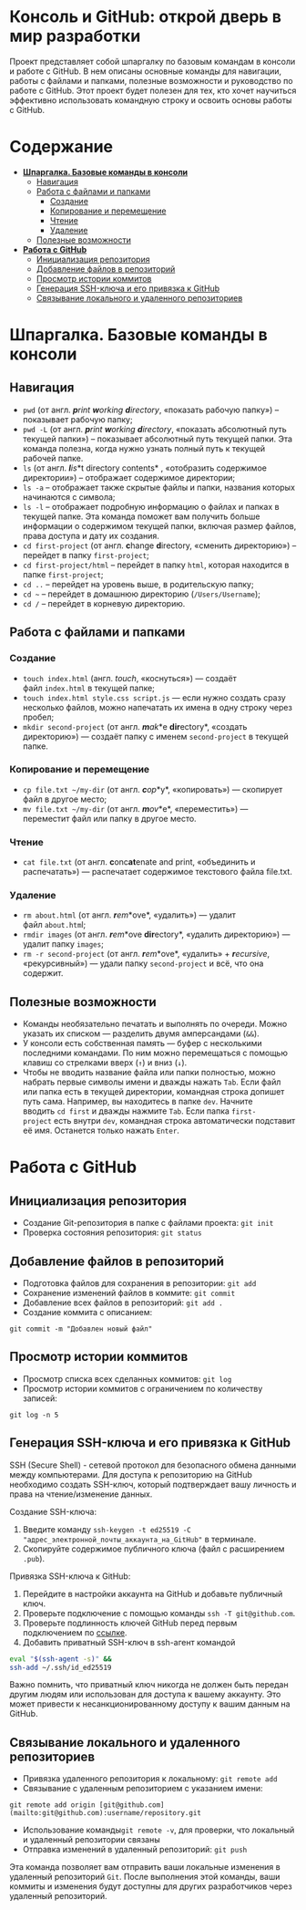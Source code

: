 # Консоль и GitHub: открой дверь в мир разработки
Проект представляет собой шпаргалку по базовым командам в консоли и работе с GitHub. В нем описаны основные команды для навигации, работы с файлами и папками, полезные возможности и руководство по работе с GitHub. Этот проект будет полезен для тех, кто хочет научиться эффективно использовать командную строку и освоить основы работы с GitHub.

# Содержание
- [**Шпаргалка. Базовые команды в консоли**](#шпаргалка-базовые-команды-в-консоли)
  - [Навигация](#навигация)
  - [Работа с файлами и папками](#работа-с-файлами-и-папками)
    - [Создание](#создание)
	- [Копирование и перемещение](#копирование-и-перемещение)
	- [Чтение](#чтение)
	- [Удаление](#удаление)
  - [Полезные возможности](#полезные-возможности)
- [**Работа с GitHub**](#работа-с-github)
  - [Инициализация репозитория](#инициализация-репозитория)
  - [Добавление файлов в репозиторий](#добавление-файлов-в-репозиторий)
  - [Просмотр истории коммитов](#просмотр-истории-коммитов)
  - [Генерация SSH-ключа и его привязка к GitHub](#генерация-ssh-ключа-и-его-привязка-к-github)
  - [Связывание локального и удаленного репозиториев](#связывание-локального-и-удаленного-репозиториев)

# **Шпаргалка. Базовые команды в консоли**

## **Навигация**

- `pwd` (от англ. ***p**rint **w**orking **d**irectory*, «показать рабочую папку») – показывает рабочую папку;
- `pwd -L` (от англ. ***p**rint **w**orking **d**irectory*, «показать абсолютный путь текущей папки») – показывает абсолютный путь текущей папки. Эта команда полезна, когда нужно узнать полный путь к текущей рабочей папке.
- `ls` (от англ. ***l**i**s**t directory contents* , «отобразить содержимое директории») – отображает содержимое директории;
- `ls -a` – отображает также скрытые файлы и папки, названия которых начинаются с символа;
- `ls -l` – отображает подробную информацию о файлах и папках в текущей папке. Эта команда поможет вам получить больше информации о содержимом текущей папки, включая размер файлов, права доступа и дату их создания.
- `cd first-project` (от англ. **c**hange **d**irectory, «сменить директорию») – перейдет в папку `first-project`;
- `cd first-project/html` – перейдет в папку `html`, которая находится в папке `first-project`;
- `cd ..` – перейдет на уровень выше, в родительскую папку;
- `cd ~` – перейдет в домашнюю директорию (`/Users/Username`);
- `cd /` – перейдет в корневую директорию.

## **Работа с файлами и папками**

### **Создание**

- `touch index.html` (англ. *touch*, «коснуться») — создаёт файл `index.html` в текущей папке;
- `touch index.html style.css script.js` — если нужно создать сразу несколько файлов, можно напечатать их имена в одну строку через пробел;
- `mkdir second-project` (от англ. ***m**a**k**e **dir**ectory*, «создать директорию») — создаёт папку с именем `second-project` в текущей папке.

### **Копирование и перемещение**

- `cp file.txt ~/my-dir` (от англ. ***c**o**p**y*, «копировать») — скопирует файл в другое место;
- `mv file.txt ~/my-dir` (от англ. ***m**o**v**e*, «переместить») — переместит файл или папку в другое место.

### **Чтение**

- `cat file.txt` (от англ. **c**onc**at**enate and print, «объединить и распечатать») — распечатает содержимое текстового файла file.txt.

### **Удаление**

- `rm about.html` (от англ. ***r**e**m**ove*, «удалить») — удалит файл `about.htm`l;
- `rmdir images` (от англ. ***r**e**m**ove **dir**ectory*, «удалить директорию») — удалит папку `images`;
- `rm -r second-project` (от англ. ***r**e**m**ove*, «удалить» + ***r**ecursive*, «рекурсивный») — удали папку `second-project` и всё, что она содержит.

## **Полезные возможности**

- Команды необязательно печатать и выполнять по очереди. Можно указать их списком — разделить двумя амперсандами (`&&`).
- У консоли есть собственная память — буфер с несколькими последними командами. По ним можно перемещаться с помощью клавиш со стрелками вверх (`↑`) и вниз (`↓`).
- Чтобы не вводить название файла или папки полностью, можно набрать первые символы имени и дважды нажать `Tab`. Если файл или папка есть в текущей директории, командная строка допишет путь сама. Например, вы находитесь в папке `dev`. Начните вводить `cd first` и дважды нажмите `Tab`. Если папка `first-project` есть внутри `dev`, командная строка автоматически подставит её имя. Останется только нажать `Enter`.

# **Работа с GitHub**

## **Инициализация репозитория**

- Создание Git-репозитория в папке с файлами проекта: `git init`
- Проверка состояния репозитория: `git status`

## **Добавление файлов в репозиторий**

- Подготовка файлов для сохранения в репозитории: `git add`
- Сохранение изменений файлов в коммите: `git commit`
- Добавление всех файлов в репозиторий: `git add .`
- Создание коммита с описанием:

```
git commit -m "Добавлен новый файл"
```

## **Просмотр истории коммитов**

- Просмотр списка всех сделанных коммитов: `git log`
- Просмотр истории коммитов с ограничением по количеству записей:

```
git log -n 5
```

## Генерация SSH-ключа и его привязка к GitHub

SSH (Secure Shell) - сетевой протокол для безопасного обмена данными между компьютерами. Для доступа к репозиторию на GitHub необходимо создать SSH-ключ, который подтверждает вашу личность и права на чтение/изменение данных.

Создание SSH-ключа:

1. Введите команду `ssh-keygen -t ed25519 -C "адрес_электронной_почты_аккаунта_на_GitHub"` в терминале.
2. Скопируйте содержимое публичного ключа (файл с расширением `.pub`).

Привязка SSH-ключа к GitHub:

1. Перейдите в настройки аккаунта на GitHub и добавьте публичный ключ.
2. Проверьте подключение с помощью команды `ssh -T git@github.com`.
3. Проверьте подлинность ключей GitHub перед первым подключением по [ссылке](https://docs.github.com/en/authentication/keeping-your-account-and-data-secure/githubs-ssh-key-fingerprints).
4. Добавить приватный SSH-ключ в ssh-агент командой

```bash
eval "$(ssh-agent -s)" &&
ssh-add ~/.ssh/id_ed25519
```

Важно помнить, что приватный ключ никогда не должен быть передан другим людям или использован для доступа к вашему аккаунту. Это может привести к несанкционированному доступу к вашим данным на GitHub.

## **Связывание локального и удаленного репозиториев**

- Привязка удаленного репозитория к локальному: `git remote add`
- Связывание с удаленным репозиторием с указанием имени:

`git remote add origin [git@github.com](mailto:git@github.com):username/repository.git`

- Использование команды`git remote -v`, для проверки, что локальный и удаленный репозитории связаны
- Отправка изменений в удаленный репозиторий: `git push`

Эта команда позволяет вам отправить ваши локальные изменения в удаленный репозиторий `Git`. После выполнения этой команды, ваши коммиты и изменения будут доступны для других разработчиков через удаленный репозиторий.